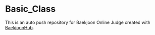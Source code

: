 # Basic_Class
This is an auto push repository for Baekjoon Online Judge created with [BaekjoonHub](https://github.com/BaekjoonHub/BaekjoonHub).
